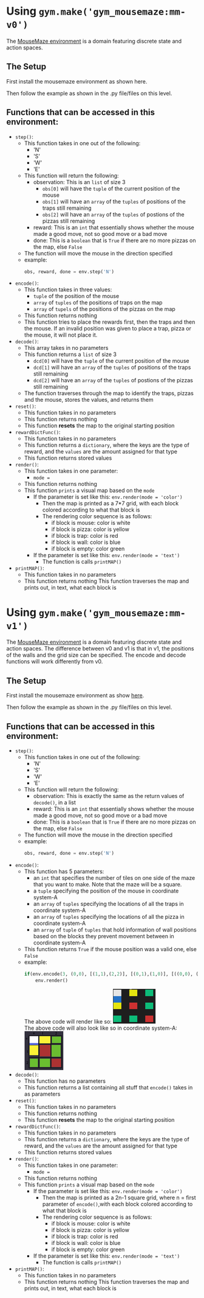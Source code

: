 # Using ```gym.make('gym_mousemaze:mm-v0')```

The [MouseMaze environment](https://github.com/AkasshShah/MouseMaze) is a domain featuring discrete state and action spaces.

## The Setup

First install the mousemaze environment as shown here.

Then follow the example as shown in the .py file/files on this level.

## Functions that can be accessed in this environment:
* ```step()```:
    * This function takes in one out of the following:
        * 'N'
        * 'S'
        * 'W'
        * 'E'
    * This function will return the following:
        * observation: This is an ```list``` of size 3
            * ```obs[0]``` will have the ```tuple``` of the current position of the mouse
            * ```obs[1]``` will have an ```array``` of the ```tuples``` of positions of the traps still remaining
            * ```obs[2]``` will have an ```array``` of the ```tuples``` of postions of the pizzas still remaining
        * reward: This is an ```int``` that essentially shows whether the mouse made a good move, not so good move or a bad move
        * done: This is a ```boolean``` that is ```True``` if there are no more pizzas on the map, else ```False```
    * The function will move the mouse in the direction specified
    * example:
        ```python
        obs, reward, done = env.step('N')
        ```
* ```encode()```:
    * This function takes in three values:
        * ```tuple``` of the position of the mouse
        * ```array``` of ```tuples``` of the positions of traps on the map
        * ```array``` of ```tupels``` of the positions of the pizzas on the map
    * This function returns nothing
    * This function tries to place the rewards first, then the traps and then the mouse. If an invalid position was given to place a trap, pizza or the mouse, it will not place it. 
* ```decode()```:
    * This array takes in no parameters
    * This function returns a ```list``` of size 3
        * ```dcd[0]``` will have the ```tuple``` of the current position of the mouse
        * ```dcd[1]``` will have an ```array``` of the ```tuples``` of positions of the traps still remaining
        * ```dcd[2]``` will have an ```array``` of the ```tuples``` of postions of the pizzas still remaining
    * The function traverses through the map to identify the traps, pizzas and the mouse, stores the values, and returns them
* ```reset()```:
    * This function takes in no parameters
    * This function returns nothing
    * This function **resets** the map to the original starting position
* ```rewardDictFunc()```:
    * This function takes in no parameters
    * This function returns a ```dictionary```, where the keys are the type of reward, and the ```values``` are the amount assigned for that type
    * This function returns stored values
* ```render()```:
    * This function takes in one parameter:
        * ```mode = ```
    * This function returns nothing
    * This function ```prints``` a visual map based on the ```mode```
        * If the parameter is set like this: ```env.render(mode = 'color')```
            * Then the map is printed as a 7*7 grid, with each block colored according to what that block is
            * The rendering color sequence is as follows:
                * if block is mouse: color is white
                * if block is pizza: color is yellow
                * if block is trap: color is red
                * if block is wall: color is blue
                * if block is empty: color green
        * If the parameter is set like this: ```env.render(mode = 'text')```
            * The function is calls ```printMAP()```
* ```printMAP()```:
    * This function takes in no parameters
    * This function returns nothing
    This function traverses the map and prints out, in text, what each block is

# Using ```gym.make('gym_mousemaze:mm-v1')```

The [MouseMaze environment](https://github.com/AkasshShah/MouseMaze) is a domain featuring discrete state and action spaces. The difference between v0 and v1 is that in v1, the positions of the walls and the grid size can be specified. The encode and decode functions will work differently from v0.

## The Setup

First install the mousemaze environment as show [here](https://github.com/AkasshShah/MouseMaze/blob/master/gym-mousemaze/README.md).

Then follow the example as shown in the .py file/files on this level.

## Functions that can be accessed in this environment:
* ```step()```:
    * This function takes in one out of the following:
        * 'N'
        * 'S'
        * 'W'
        * 'E'
    * This function will return the following:
        * observation: This is exactly the same as the return values of ```decode()```, in a list
        * reward: This is an ```int``` that essentially shows whether the mouse made a good move, not so good move or a bad move
        * done: This is a ```boolean``` that is ```True``` if there are no more pizzas on the map, else ```False```
    * The function will move the mouse in the direction specified
    * example:
        ```python
        obs, reward, done = env.step('N')
        ```
* ```encode()```:
    * This function has 5 parameters:
        * an ```int``` that specifies the number of tiles on one side of the maze that you want to make. Note that the maze will be a square.
        * a ```tuple``` specifying the position of the mouse in coordinate system-A
        * an ```array``` of ```tuples``` specifying the locations of all the traps in coordinate system-A
        * an ```array``` of ```tuples``` specifying the locations of all the pizza in coordinate system-A
        * an ```array``` of ```tuple``` of ```tuples``` that hold information of wall positions based on the blocks they prevent movement between in coordinate system-A
    * This function returns ```True``` if the mouse position was a valid one, else ```False```
    * example:
        ```python
        if(env.encode(3, (0,0), [(1,1),(2,2)], [(0,1),(1,0)], [((0,0), (0,1))])):
            env.render()
        ```
        The above code will render like so: <img src="using_gym-mousemaze/exampleRenderImages/encode(3, (0, 0), [(1, 1), (2, 2)], [(0, 1), (1, 0)], [((0, 0), (0, 1))]).PNG" alt="Image of Encode" />\
        The above code will also look like so in coordinate system-A: <img src="using_gym-mousemaze/exampleRenderImages/coordinateSystemA/encode(3, (0, 0), [(1, 1), (2, 2)], [(0, 1), (1, 0)], [((0, 0), (0, 1))]).png" alt="Image of Coordinate System-A" />
* ```decode()```:
    * This function has no parameters
    * This function returns a list containing all stuff that ```encode()``` takes in as parameters
* ```reset()```:
    * This function takes in no parameters
    * This function returns nothing
    * This function **resets** the map to the original starting position
* ```rewardDictFunc()```:
    * This function takes in no parameters
    * This function returns a ```dictionary```, where the keys are the type of reward, and the ```values``` are the amount assigned for that type
    * This function returns stored values
* ```render()```:
    * This function takes in one parameter:
        * ```mode = ```
    * This function returns nothing
    * This function ```prints``` a visual map based on the ```mode```
        * If the parameter is set like this: ```env.render(mode = 'color')```
            * Then the map is printed as a 2n-1 square grid, where n = first parameter of ```encode()```,with each block colored according to what that block is
            * The rendering color sequence is as follows:
                * if block is mouse: color is white
                * if block is pizza: color is yellow
                * if block is trap: color is red
                * if block is wall: color is blue
                * if block is empty: color green
        * If the parameter is set like this: ```env.render(mode = 'text')```
            * The function is calls ```printMAP()```
* ```printMAP()```:
    * This function takes in no parameters
    * This function returns nothing
    This function traverses the map and prints out, in text, what each block is
